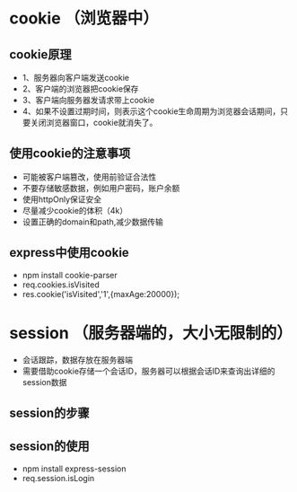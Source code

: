 # cookie （浏览器中）

## cookie原理
- 1、服务器向客户端发送cookie
- 2、客户端的浏览器把cookie保存
- 3、客户端向服务器发请求带上cookie
- 4、如果不设置过期时间，则表示这个cookie生命周期为浏览器会话期间，只要关闭浏览器窗口，cookie就消失了。

## 使用cookie的注意事项

- 可能被客户端篡改，使用前验证合法性
- 不要存储敏感数据，例如用户密码，账户余额
- 使用httpOnly保证安全
- 尽量减少cookie的体积（4k）
- 设置正确的domain和path,减少数据传输

## express中使用cookie

- npm install cookie-parser
- req.cookies.isVisited
- res.cookie('isVisited','1',{maxAge:20000});

# session （服务器端的，大小无限制的）

- 会话跟踪，数据存放在服务器端
- 需要借助cookie存储一个会话ID，服务器可以根据会话ID来查询出详细的session数据

## session的步骤



## session的使用

- npm install express-session
- req.session.isLogin
